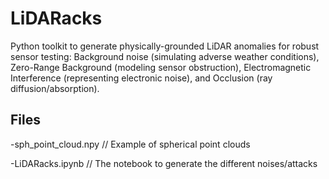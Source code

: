 # LiDARacks
Python toolkit to generate physically-grounded LiDAR anomalies for robust sensor testing: Background noise (simulating adverse weather conditions), Zero-Range Background (modeling sensor obstruction), Electromagnetic Interference (representing electronic noise), and Occlusion (ray diffusion/absorption).

## Files
-sph_point_cloud.npy // Example of spherical point clouds


-LiDARacks.ipynb // The notebook to generate the different noises/attacks

